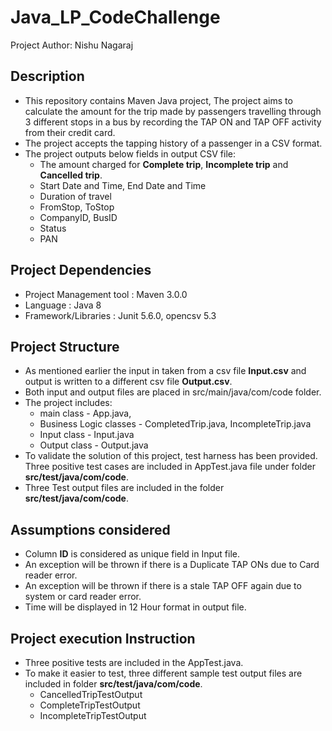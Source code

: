 # Java_LP_CodeChallenge

Project Author: Nishu Nagaraj

## Description

* This repository contains Maven Java project, The project aims to calculate the amount for the trip made by passengers travelling through 3 different stops in a bus by recording the TAP ON and TAP OFF activity from their credit card.
* The project accepts the tapping history of a passenger in a CSV format.
* The project outputs below fields in output CSV file:
    * The amount charged for **Complete trip**, **Incomplete trip** and **Cancelled trip**.
    * Start Date and Time, End Date and Time
    * Duration of travel
    * FromStop, ToStop
    * CompanyID, BusID
    * Status
    * PAN
    
## Project Dependencies

* Project Management tool : Maven 3.0.0
* Language : Java 8
* Framework/Libraries : Junit 5.6.0, opencsv 5.3

## Project Structure

* As mentioned earlier the input in taken from a csv file **Input.csv** and output is written to a different csv file **Output.csv**. 
* Both input and output files are placed in src/main/java/com/code folder.
* The project includes: 
    * main class - App.java, 
    * Business Logic classes  -  CompletedTrip.java, IncompleteTrip.java
    * Input class - Input.java
    * Output class - Output.java
* To validate the solution of this project, test harness has been provided. Three positive test cases are included in AppTest.java file under folder **src/test/java/com/code**.
* Three Test output files are included in the folder **src/test/java/com/code**.

## Assumptions considered

* Column **ID** is considered as unique field in Input file.
* An exception will be thrown if there is a Duplicate TAP ONs due to Card reader error.
* An exception will be thrown if there is a stale TAP OFF again due to system or card reader error.
* Time will be displayed in 12 Hour format in output file.

## Project execution Instruction

* Three positive tests are included in the AppTest.java.
* To make it easier to test, three different sample test output files are included in folder **src/test/java/com/code**.
    * CancelledTripTestOutput
    * CompleteTripTestOutput
    * IncompleteTripTestOutput



 
    





